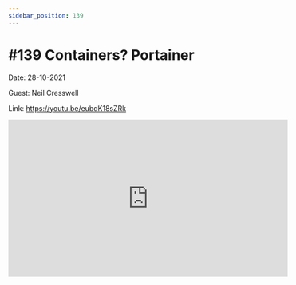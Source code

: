 ```yaml
---
sidebar_position: 139
---
```


# #139 Containers? Portainer

Date: 28-10-2021

Guest: Neil Cresswell

Link: https://youtu.be/eubdK18sZRk

<iframe width="560" height="315" src="https://www.youtube.com/embed/eubdK18sZRk" title="YouTube video player" frameborder="0" allow="accelerometer; autoplay; clipboard-write; encrypted-media; gyroscope; picture-in-picture; web-share" allowfullscreen></iframe>